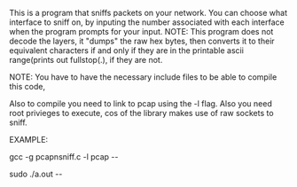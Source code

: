 This is a program that sniffs packets on your network. 
You can choose what interface to sniff on, by inputing the number associated with each interface when the program prompts for your input.
NOTE: This program does not decode the layers, it "dumps" the raw hex bytes, then converts it to their equivalent
characters if and only if they are in the printable ascii range(prints out fullstop(.), if they are not.

NOTE: You have to have the necessary include files to be able to compile this code, 

Also to compile you need to link to pcap using the -l flag. 
Also you need root privieges to execute, cos of the library makes use of raw sockets to sniff. 

EXAMPLE:

gcc -g pcapnsniff.c -l pcap   --



sudo ./a.out     -- 
